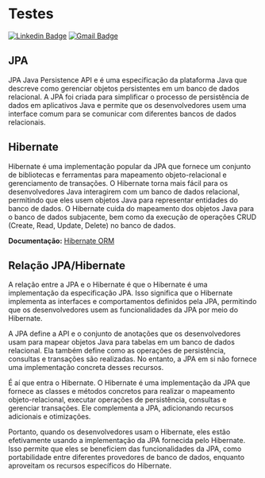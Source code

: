# Testes

[![Linkedin Badge](https://img.shields.io/badge/-Carlos%20Alexandre-002E74?style=flat-square&logo=Linkedin&logoColor=white&link=https://www.linkedin.com/in/carlosalexandredev/)](https://www.linkedin.com/in/carlosalexandredev/)
[![Gmail Badge](https://img.shields.io/badge/-carlosalexandredev.contato@gmail.com-002E74?style=flat-square&logo=Gmail&logoColor=white&link=mailto:carlosalexandredev.contato@gmail.com)](mailto:carlosalexandredev.contato@gmail.com)

## JPA
JPA Java Persistence API e é uma especificação da plataforma Java que descreve como gerenciar objetos persistentes em um banco de dados relacional. A JPA foi criada para simplificar o processo de persistência de dados em aplicativos Java e permite que os desenvolvedores usem uma interface comum para se comunicar com diferentes bancos de dados relacionais.

## Hibernate
Hibernate é uma implementação popular da JPA que fornece um conjunto de bibliotecas e ferramentas para mapeamento objeto-relacional e gerenciamento de transações. O Hibernate torna mais fácil para os desenvolvedores Java interagirem com um banco de dados relacional, permitindo que eles usem objetos Java para representar entidades do banco de dados. O Hibernate cuida do mapeamento dos objetos Java para o banco de dados subjacente, bem como da execução de operações CRUD (Create, Read, Update, Delete) no banco de dados.

**Documentação:** [Hibernate ORM](https://hibernate.org/orm/documentation)


## Relação JPA/Hibernate
A relação entre a JPA e o Hibernate é que o Hibernate é uma implementação da especificação JPA. Isso significa que o Hibernate implementa as interfaces e comportamentos definidos pela JPA, permitindo que os desenvolvedores usem as funcionalidades da JPA por meio do Hibernate.

A JPA define a API e o conjunto de anotações que os desenvolvedores usam para mapear objetos Java para tabelas em um banco de dados relacional. Ela também define como as operações de persistência, consultas e transações são realizadas. No entanto, a JPA em si não fornece uma implementação concreta desses recursos.

É aí que entra o Hibernate. O Hibernate é uma implementação da JPA que fornece as classes e métodos concretos para realizar o mapeamento objeto-relacional, executar operações de persistência, consultas e gerenciar transações. Ele complementa a JPA, adicionando recursos adicionais e otimizações.

Portanto, quando os desenvolvedores usam o Hibernate, eles estão efetivamente usando a implementação da JPA fornecida pelo Hibernate. Isso permite que eles se beneficiem das funcionalidades da JPA, como portabilidade entre diferentes provedores de banco de dados, enquanto aproveitam os recursos específicos do Hibernate.
